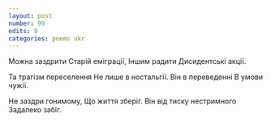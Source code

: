 ```yaml
---
layout: post
number: 99
edits: 9
categories: poems ukr
---
```


Можна заздрити
Старій еміграції,
Іншим радити 
Дисидентські акції.

Та трагізм переселення
Не лише в ностальгії.
Він в переведенні 
В умови чужії.

Не заздри гонимому,
Що життя зберіг.
Він від тиску нестримного
Задалеко забіг.
